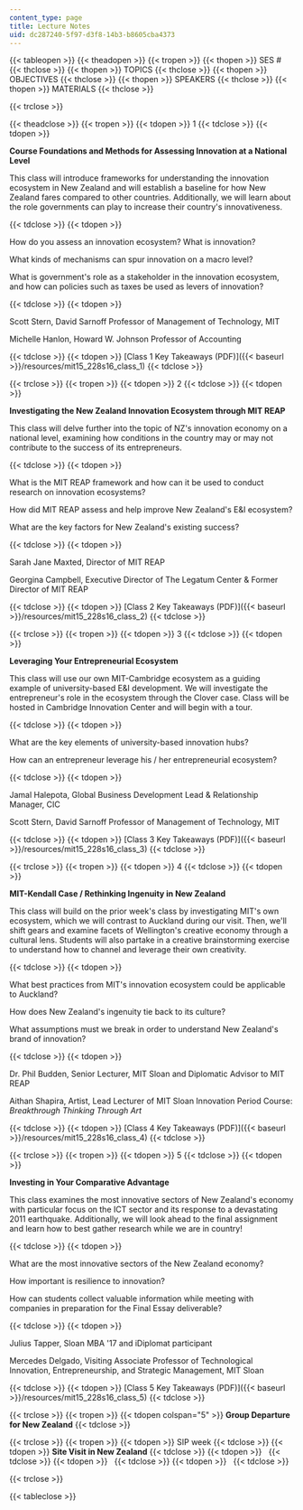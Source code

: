 ```yaml
---
content_type: page
title: Lecture Notes
uid: dc287240-5f97-d3f8-14b3-b8605cba4373
---
```


{{< tableopen >}}
{{< theadopen >}}
{{< tropen >}}
{{< thopen >}}
SES #
{{< thclose >}}
{{< thopen >}}
TOPICS
{{< thclose >}}
{{< thopen >}}
OBJECTIVES
{{< thclose >}}
{{< thopen >}}
SPEAKERS
{{< thclose >}}
{{< thopen >}}
MATERIALS
{{< thclose >}}

{{< trclose >}}

{{< theadclose >}}
{{< tropen >}}
{{< tdopen >}}
1
{{< tdclose >}}
{{< tdopen >}}


**Course Foundations and Methods for Assessing Innovation at a National Level**

This class will introduce frameworks for understanding the innovation ecosystem in New Zealand and will establish a baseline for how New Zealand fares compared to other countries. Additionally, we will learn about the role governments can play to increase their country's innovativeness.


{{< tdclose >}}
{{< tdopen >}}


How do you assess an innovation ecosystem? What is innovation?

What kinds of mechanisms can spur innovation on a macro level?

What is government's role as a stakeholder in the innovation ecosystem, and how can policies such as taxes be used as levers of innovation?


{{< tdclose >}}
{{< tdopen >}}


Scott Stern, David Sarnoff Professor of Management of Technology, MIT

Michelle Hanlon, Howard W. Johnson Professor of Accounting


{{< tdclose >}}
{{< tdopen >}}
[Class 1 Key Takeaways (PDF)]({{< baseurl >}}/resources/mit15_228s16_class_1)
{{< tdclose >}}

{{< trclose >}}
{{< tropen >}}
{{< tdopen >}}
2
{{< tdclose >}}
{{< tdopen >}}


**Investigating the New Zealand Innovation Ecosystem through MIT REAP**

This class will delve further into the topic of NZ's innovation economy on a national level, examining how conditions in the country may or may not contribute to the success of its entrepreneurs.


{{< tdclose >}}
{{< tdopen >}}


What is the MIT REAP framework and how can it be used to conduct research on innovation ecosystems?

How did MIT REAP assess and help improve New Zealand's E&I ecosystem?

What are the key factors for New Zealand's existing success?


{{< tdclose >}}
{{< tdopen >}}


Sarah Jane Maxted, Director of MIT REAP

Georgina Campbell, Executive Director of The Legatum Center & Former Director of MIT REAP


{{< tdclose >}}
{{< tdopen >}}
[Class 2 Key Takeaways (PDF)]({{< baseurl >}}/resources/mit15_228s16_class_2)
{{< tdclose >}}

{{< trclose >}}
{{< tropen >}}
{{< tdopen >}}
3
{{< tdclose >}}
{{< tdopen >}}


**Leveraging Your Entrepreneurial Ecosystem**

This class will use our own MIT-Cambridge ecosystem as a guiding example of university-based E&I development. We will investigate the entrepreneur's role in the ecosystem through the Clover case. Class will be hosted in Cambridge Innovation Center and will begin with a tour.


{{< tdclose >}}
{{< tdopen >}}


What are the key elements of university-based innovation hubs?

How can an entrepreneur leverage his / her entrepreneurial ecosystem?


{{< tdclose >}}
{{< tdopen >}}


Jamal Halepota, Global Business Development Lead & Relationship Manager, CIC

Scott Stern, David Sarnoff Professor of Management of Technology, MIT


{{< tdclose >}}
{{< tdopen >}}
[Class 3 Key Takeaways (PDF)]({{< baseurl >}}/resources/mit15_228s16_class_3)
{{< tdclose >}}

{{< trclose >}}
{{< tropen >}}
{{< tdopen >}}
4
{{< tdclose >}}
{{< tdopen >}}


**MIT-Kendall Case / Rethinking Ingenuity in New Zealand**

This class will build on the prior week's class by investigating MIT's own ecosystem, which we will contrast to Auckland during our visit. Then, we'll shift gears and examine facets of Wellington's creative economy through a cultural lens. Students will also partake in a creative brainstorming exercise to understand how to channel and leverage their own creativity.


{{< tdclose >}}
{{< tdopen >}}


What best practices from MIT's innovation ecosystem could be applicable to Auckland?

How does New Zealand's ingenuity tie back to its culture?

What assumptions must we break in order to understand New Zealand's brand of innovation?


{{< tdclose >}}
{{< tdopen >}}


Dr. Phil Budden, Senior Lecturer, MIT Sloan and Diplomatic Advisor to MIT REAP

Aithan Shapira, Artist, Lead Lecturer of MIT Sloan Innovation Period Course: _Breakthrough Thinking Through Art_


{{< tdclose >}}
{{< tdopen >}}
[Class 4 Key Takeaways (PDF)]({{< baseurl >}}/resources/mit15_228s16_class_4)
{{< tdclose >}}

{{< trclose >}}
{{< tropen >}}
{{< tdopen >}}
5
{{< tdclose >}}
{{< tdopen >}}


**Investing in Your Comparative Advantage**

This class examines the most innovative sectors of New Zealand's economy with particular focus on the ICT sector and its response to a devastating 2011 earthquake. Additionally, we will look ahead to the final assignment and learn how to best gather research while we are in country!


{{< tdclose >}}
{{< tdopen >}}


What are the most innovative sectors of the New Zealand economy?

How important is resilience to innovation?

How can students collect valuable information while meeting with companies in preparation for the Final Essay deliverable?


{{< tdclose >}}
{{< tdopen >}}


Julius Tapper, Sloan MBA '17 and iDiplomat participant

Mercedes Delgado, Visiting Associate Professor of Technological Innovation, Entrepreneurship, and Strategic Management, MIT Sloan


{{< tdclose >}}
{{< tdopen >}}
[Class 5 Key Takeaways (PDF)]({{< baseurl >}}/resources/mit15_228s16_class_5)
{{< tdclose >}}

{{< trclose >}}
{{< tropen >}}
{{< tdopen colspan="5" >}}
**Group Departure for New Zealand**
{{< tdclose >}}

{{< trclose >}}
{{< tropen >}}
{{< tdopen >}}
SIP week
{{< tdclose >}}
{{< tdopen >}}
**Site Visit in New Zealand**
{{< tdclose >}}
{{< tdopen >}}
 
{{< tdclose >}}
{{< tdopen >}}
 
{{< tdclose >}}
{{< tdopen >}}
 
{{< tdclose >}}

{{< trclose >}}

{{< tableclose >}}